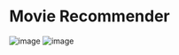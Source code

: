 # Movie Recommender

![image](https://user-images.githubusercontent.com/42489236/156826723-2f71151f-1327-4152-8655-c2bf1b035de0.png)
![image](https://user-images.githubusercontent.com/42489236/156826740-db890ab2-cca2-4d29-a722-08bf6a4e6b24.png)
